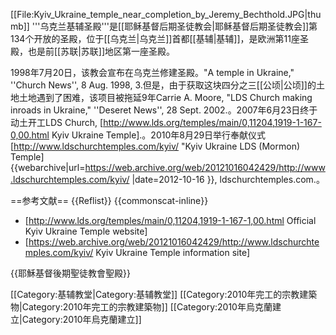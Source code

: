 [[File:Kyiv_Ukraine_temple_near_completion_by_Jeremy_Bechthold.JPG|thumb]]
'''乌克兰基辅圣殿'''是[[耶稣基督后期圣徒教会|耶稣基督后期圣徒教会]]第134个开放的圣殿，位于[[乌克兰|乌克兰]]首都[[基辅|基辅]]，是欧洲第11座圣殿，也是前[[苏联|苏联]]地区第一座圣殿。

1998年7月20日，该教会宣布在乌克兰修建圣殿。<ref>"A temple in Ukraine," ''Church News'', 8 Aug. 1998, 3.</ref>但是，由于获取这块四分之三[[公顷|公顷]]的土地土地遇到了困难，该项目被拖延9年<ref>Carrie A. Moore, "LDS Church making inroads in Ukraine," ''Deseret News'', 28 Sept. 2002.</ref>。2007年6月23日终于动土开工<ref>LDS Church, [http://www.lds.org/temples/main/0,11204,1919-1-167-0,00.html Kyiv Ukraine Temple].</ref>。2010年8月29日举行奉献仪式<ref>[http://www.ldschurchtemples.com/kyiv/ "Kyiv Ukraine LDS (Mormon) Temple] {{webarchive|url=https://web.archive.org/web/20121016042429/http://www.ldschurchtemples.com/kyiv/ |date=2012-10-16 }}, ldschurchtemples.com.</ref>。

==参考文献==
{{Reflist}}
{{commonscat-inline}}
* [http://www.lds.org/temples/main/0,11204,1919-1-167-1,00.html Official Kyiv Ukraine Temple website]
* [https://web.archive.org/web/20121016042429/http://www.ldschurchtemples.com/kyiv/ Kyiv Ukraine Temple information site]

{{耶穌基督後期聖徒教會聖殿}}

[[Category:基辅教堂|Category:基辅教堂]]
[[Category:2010年完工的宗教建築物|Category:2010年完工的宗教建築物]]
[[Category:2010年烏克蘭建立|Category:2010年烏克蘭建立]]